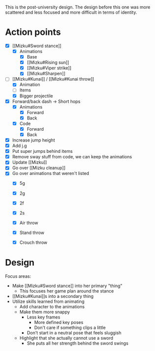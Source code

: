 This is the post-university design. The design before this one was more scattered and less focused and more difficult in terms of identity.

# Action points
- [x] [[Mizku#Sword stance]]
	- [x] Animations
		- [x] Base
		- [x] [[Mizku#Rising sun]]
		- [x] [[Mizku#Viper strike]]
		- [x] [[Mizku#Sharpen]]
- [ ] [[Mizku#Kunai]] / [[Mizku#Kunai throw]]
	- [x] Animation
	- [ ] Items
	- [x] Bigger projectile
- [x] Forward/back dash -> Short hops
	- [x] Animations
		- [x] Forward
		- [x] Back
	- [x] Code
		- [x] Forward
		- [x] Back
- [x] Increase jump height
- [x] Add j.g
- [x] Put super jumps behind items
- [x] Remove sway stuff from code, we can keep the animations
- [x] Update [[Mizku]]
- [x] Go over [[Mizku cleanup]]
- [x] Go over animations that weren't listed
	- [x] 5g
	- [x] 2g
	- [x] 2f
	- [x] 2s
	- [x] Air throw
	- [x] Stand throw
	- [x] Crouch throw


# Design
Focus areas:
- Make [[Mizku#Sword stance]] into her primary "thing"
	- This focuses her game plan around the stance
- [[Mizku#Kunai]]s into a secondary thing
- Utilize skills learned from animating
	- Add character to the animations
	- Make them more snappy
		- Less key frames
			- More defined key poses
			- Don't care if something clips a little
		- Don't start in a neutral pose that feels sluggish
	- Highlight that she actually cannot use a sword
		- She puts all her strength behind the sword swings